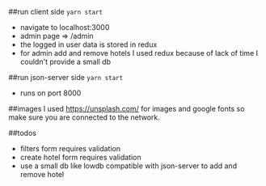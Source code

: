 ##run client side
`yarn start` 
* navigate to localhost:3000
* admin page => /admin
* the logged in user data is stored in redux
* for admin add and remove hotels I used redux because 
of lack of time I couldn't provide a small db

##run json-server side
`yarn start` 
* runs on port 8000

##images
I used https://unsplash.com/ for images and google fonts so 
make sure you are connected to the network.

##todos
* filters form requires validation
* create hotel form requires validation
* use a small db like lowdb compatible with json-server to add and remove hotel
